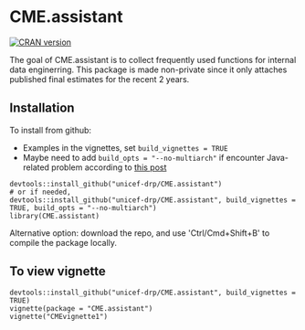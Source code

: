 # CME.assistant


[![CRAN version](http://www.r-pkg.org/badges/version/CME.assistant)](https://cran.r-project.org/package=CME.assistant) 

<!-- badges: start -->
<!-- badges: end -->

The goal of CME.assistant is to collect frequently used functions for internal data enginerring.
This package is made non-private since it only attaches published final estimates for the recent 2 years.

## Installation  

To install from github: 
* Examples in the vignettes, set `build_vignettes = TRUE`
* Maybe need to add `build_opts = "--no-multiarch"` if encounter Java-related problem according to [this post](https://github.com/salimk/Rcrawler/issues/1)

```{r}
devtools::install_github("unicef-drp/CME.assistant")
# or if needed,
devtools::install_github("unicef-drp/CME.assistant", build_vignettes = TRUE, build_opts = "--no-multiarch")
library(CME.assistant)
```
Alternative option: download the repo, and use 'Ctrl/Cmd+Shift+B' to compile the package locally.

## To view vignette
```{r}
devtools::install_github("unicef-drp/CME.assistant", build_vignettes = TRUE)
vignette(package = "CME.assistant")
vignette("CMEvignette1")
```

